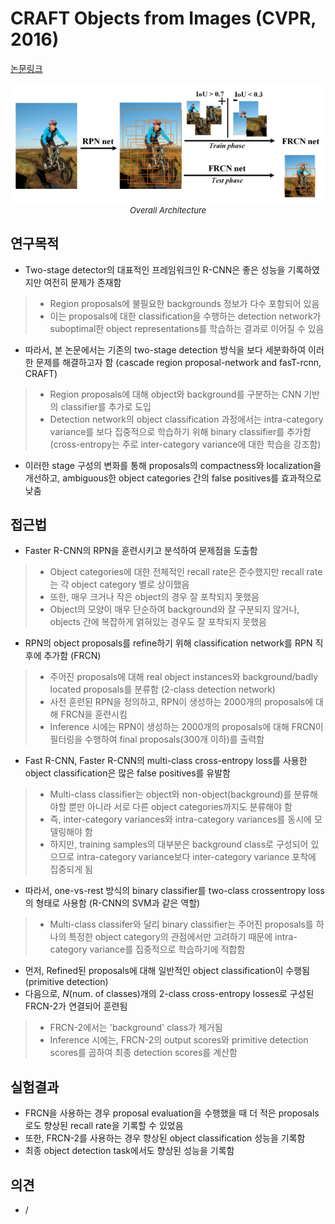 # CRAFT Objects from Images (CVPR, 2016)

[논문링크](https://www.cv-foundation.org/openaccess/content_cvpr_2016/html/Yang_CRAFT_Objects_From_CVPR_2016_paper.html)

<p align="center">
    <img width="500" alt='fig1' src="./img/02_12_01.png?raw=true"></br>
    <em><font size=2>Overall Architecture</font></em>
</p>

## 연구목적
- Two-stage detector의 대표적인 프레임워크인 R-CNN은 좋은 성능을 기록하였지만 여전히 문제가 존재함
> - Region proposals에 불필요한 backgrounds 정보가 다수 포함되어 있음
> - 이는 proposals에 대한 classification을 수행하는 detection network가 suboptimal한 object representations를 학습하는 결과로 이어질 수 있음
- 따라서, 본 논문에서는 기존의 two-stage detection 방식을 보다 세분화하여 이러한 문제를 해결하고자 함 (cascade region proposal-network and fasT-rcnn, CRAFT)
> - Region proposals에 대해 object와 background를 구분하는 CNN 기반의 classifier를 추가로 도입
> - Detection network의 object classification 과정에서는 intra-category variance를 보다 집중적으로 학습하기 위해 binary classifier를 추가함 (cross-entropy는 주로 inter-category variance에 대한 학습을 강조함)
- 이러한 stage 구성의 변화를 통해 proposals의 compactness와 localization을 개선하고, ambiguous한 object categories 간의 false positives를 효과적으로 낮춤

## 접근법
- Faster R-CNN의 RPN을 훈련시키고 분석하여 문제점을 도출함
> - Object categories에 대한 전체적인 recall rate은 준수했지만 recall rate는 각 object category 별로 상이했음
> - 또한, 매우 크거나 작은 object의 경우 잘 포착되지 못했음
> - Object의 모양이 매우 단순하여 background와 잘 구분되지 않거나, objects 간에 복잡하게 얽혀있는 경우도 잘 포착되지 못했음
- RPN의 object proposals를 refine하기 위해 classification network를 RPN 직후에 추가함 (FRCN)
> - 주어진 proposals에 대해 real object instances와 background/badly located proposals를 분류함 (2-class detection network)
> - 사전 훈련된 RPN을 정의하고, RPN이 생성하는 2000개의 proposals에 대해 FRCN을 훈련시킴
> - Inference 시에는 RPN이 생성하는 2000개의 proposals에 대해 FRCN이 필터링을 수행하여 final proposals(300개 이하)를 출력함
- Fast R-CNN, Faster R-CNN의 multi-class cross-entropy loss를 사용한 object classification은 많은 false positives를 유발함
> - Multi-class classifier는 object와 non-object(background)를 분류해야할 뿐만 아니라 서로 다른 object categories까지도 분류해야 함
> - 즉, inter-category variances와 intra-category variances를 동시에 모델링해야 함
> - 하지만, training samples의 대부분은 background class로 구성되어 있으므로 intra-category variance보다 inter-category variance 포착에 집중되게 됨
- 따라서, one-vs-rest 방식의 binary classifier를 two-class crossentropy loss의 형태로 사용함 (R-CNN의 SVM과 같은 역할)
> - Multi-class classifer와 달리 binary classifier는 주어진 proposals를 하나의 특정한 object category의 관점에서만 고려하기 때문에 intra-category variance를 집중적으로 학습하기에 적합함
- 먼저, Refined된 proposals에 대해 일반적인 object classification이 수행됨 (primitive detection)
- 다음으로, $N$(num. of classes)개의 2-class cross-entropy losses로 구성된 FRCN-2가 연결되어 훈련됨
> - FRCN-2에서는 'background' class가 제거됨
> - Inference 시에는, FRCN-2의 output scores와 primitive detection scores를 곱하여 최종 detection scores를 계산함

## 실험결과
- FRCN을 사용하는 경우 proposal evaluation을 수행했을 때 더 적은 proposals로도 향상된 recall rate을 기록할 수 있었음
- 또한, FRCN-2를 사용하는 경우 향상된 object classification 성능을 기록함
- 최종 object detection task에서도 향상된 성능을 기록함

## 의견
- / 